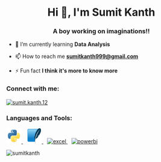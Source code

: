<h1 align="center">Hi 👋, I'm Sumit Kanth</h1>
<h3 align="center">A boy working on imaginations!!</h3>

- 🌱 I’m currently learning **Data Analysis**

- 📫 How to reach me **sumitkanth999@gmail.com**

- ⚡ Fun fact **I think it's more to know more**

<h3 align="left">Connect with me:</h3>
<p align="left">
<a href="https://instagram.com/sumit.kanth.12" target="blank"><img align="center" src="https://raw.githubusercontent.com/rahuldkjain/github-profile-readme-generator/master/src/images/icons/Social/instagram.svg" alt="sumit.kanth.12" height="30" width="40" /></a>
</p>

<h3 align="left">Languages and Tools:</h3>
<a href="https://www.python.org/" target="_blank" rel="noreferrer" style="margin: 0 10px 10px 0;">
  <img src="https://raw.githubusercontent.com/devicons/devicon/master/icons/python/python-original.svg" alt="python" width="40" height="40"/>
</a>

<a href="https://www.w3schools.com/sql/" target="_blank" rel="noreferrer" style="margin: 0 10px 10px 0;">
  <img src="https://raw.githubusercontent.com/devicons/devicon/master/icons/sqlite/sqlite-original.svg" alt="sql" width="40" height="40"/>
</a>

<a href="https://www.microsoft.com/en-us/microsoft-365/excel" target="_blank" rel="noreferrer" style="margin: 0 10px 10px 0;">
  <img src="https://upload.wikimedia.org/wikipedia/commons/7/73/Microsoft_Excel_2013-2019_logo.svg" alt="excel" width="40" height="40"/>
</a>

<a href="https://powerbi.microsoft.com/" target="_blank" rel="noreferrer" style="margin: 0 10px 10px 0;">
  <img src="https://upload.wikimedia.org/wikipedia/commons/4/4b/Microsoft_Power_BI_logo.png" alt="powerbi" width="40" height="40"/>
</a>








<p align="left"> <img src="https://komarev.com/ghpvc/?username=sumitkanth&label=Profile%20views&color=0e75b6&style=flat" alt="sumitkanth" /> </p>

